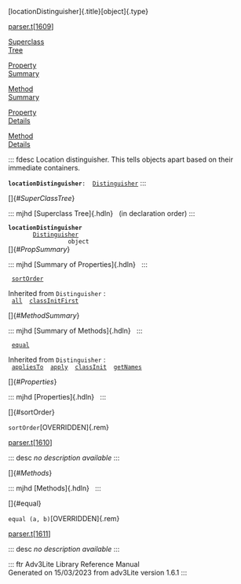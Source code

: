 [locationDistinguisher]{.title}[object]{.type}

[parser.t](../file/parser.t.html)\[[1609](../source/parser.t.html#1609)\]

[Superclass\
Tree](#_SuperClassTree_)

[Property\
Summary](#_PropSummary_)

[Method\
Summary](#_MethodSummary_)

[Property\
Details](#_Properties_)

[Method\
Details](#_Methods_)

::: fdesc
Location distinguisher. This tells objects apart based on their
immediate containers.

**`locationDistinguisher`**` :   `[`Distinguisher`](../object/Distinguisher.html)
:::

[]{#_SuperClassTree_}

::: mjhd
[Superclass Tree]{.hdln}   (in declaration order)
:::

**`locationDistinguisher`**\
`         `[`Distinguisher`](../object/Distinguisher.html)\
`                 object`\
[]{#_PropSummary_}

::: mjhd
[Summary of Properties]{.hdln}  
:::

` `[`sortOrder`](#sortOrder)`  `

Inherited from `Distinguisher` :\
` `[`all`](../object/Distinguisher.html#all)`  `[`classInitFirst`](../object/Distinguisher.html#classInitFirst)`  `

[]{#_MethodSummary_}

::: mjhd
[Summary of Methods]{.hdln}  
:::

` `[`equal`](#equal)`  `

Inherited from `Distinguisher` :\
` `[`appliesTo`](../object/Distinguisher.html#appliesTo)`  `[`apply`](../object/Distinguisher.html#apply)`  `[`classInit`](../object/Distinguisher.html#classInit)`  `[`getNames`](../object/Distinguisher.html#getNames)`  `

[]{#_Properties_}

::: mjhd
[Properties]{.hdln}  
:::

[]{#sortOrder}

`sortOrder`[OVERRIDDEN]{.rem}

[parser.t](../file/parser.t.html)\[[1610](../source/parser.t.html#1610)\]

::: desc
*no description available*
:::

[]{#_Methods_}

::: mjhd
[Methods]{.hdln}  
:::

[]{#equal}

`equal (a, b)`[OVERRIDDEN]{.rem}

[parser.t](../file/parser.t.html)\[[1611](../source/parser.t.html#1611)\]

::: desc
*no description available*
:::

::: ftr
Adv3Lite Library Reference Manual\
Generated on 15/03/2023 from adv3Lite version 1.6.1
:::
